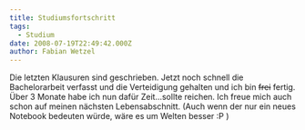 ```yaml
---
title: Studiumsfortschritt
tags:
  - Studium
date: 2008-07-19T22:49:42.000Z
author: Fabian Wetzel
---
```


Die letzten Klausuren sind geschrieben. Jetzt noch schnell die Bachelorarbeit verfasst und die Verteidigung gehalten und ich bin ~~frei~~ fertig. Über 3 Monate habe ich nun dafür Zeit...sollte reichen. Ich freue mich auch schon auf meinen nächsten Lebensabschnitt. (Auch wenn der nur ein neues Notebook bedeuten würde, wäre es um Welten besser :P )


